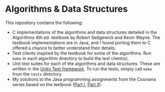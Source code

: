 # Algorithms & Data Structures

This repository contains the following:
- C implementations of the algorithms and data structures detailed in the Algorithms 4th ed. textbook by Robert Sedgewick and Kevin Wayne. The textbook implementations are in Java, and I found porting them to C offered a chance to better understand their details.
- Test clients inspired by the textbook for some of the algorithms. Run `make` in each algorithm directory to build the test client(s).
- Unit test suites for each of the algorithms and data structures. These are written in the [Unity Test framework](https://github.com/ThrowTheSwitch/Unity). To run the tests, simply call `make` from the `tests` directory.
- My solutions to the Java programming assignments from the Coursera series based on the textbook ([Part I](https://www.coursera.org/learn/algorithms-part1), [Part II](https://www.coursera.org/learn/algorithms-part2)).

